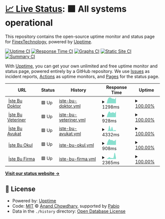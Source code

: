 # [📈 Live Status](https://FinexTechnology.github.io/uptime): <!--live status--> **🟩 All systems operational**

This repository contains the open-source uptime monitor and status page for [FinexTechnology](https://FinexTechnology.github.io/uptime), powered by [Upptime](https://github.com/upptime/upptime).

[![Uptime CI](https://github.com/FinexTechnology/uptime/workflows/Uptime%20CI/badge.svg)](https://github.com/FinexTechnology/uptime/actions?query=workflow%3A%22Uptime+CI%22)
[![Response Time CI](https://github.com/FinexTechnology/uptime/workflows/Response%20Time%20CI/badge.svg)](https://github.com/FinexTechnology/uptime/actions?query=workflow%3A%22Response+Time+CI%22)
[![Graphs CI](https://github.com/FinexTechnology/uptime/workflows/Graphs%20CI/badge.svg)](https://github.com/FinexTechnology/uptime/actions?query=workflow%3A%22Graphs+CI%22)
[![Static Site CI](https://github.com/FinexTechnology/uptime/workflows/Static%20Site%20CI/badge.svg)](https://github.com/FinexTechnology/uptime/actions?query=workflow%3A%22Static+Site+CI%22)
[![Summary CI](https://github.com/FinexTechnology/uptime/workflows/Summary%20CI/badge.svg)](https://github.com/FinexTechnology/uptime/actions?query=workflow%3A%22Summary+CI%22)

With [Upptime](https://upptime.js.org), you can get your own unlimited and free uptime monitor and status page, powered entirely by a GitHub repository. We use [Issues](https://github.com/FinexTechnology/uptime/issues) as incident reports, [Actions](https://github.com/FinexTechnology/uptime/actions) as uptime monitors, and [Pages](https://FinexTechnology.github.io/uptime) for the status page.

<!--start: status pages-->
<!-- This summary is generated by Upptime (https://github.com/upptime/upptime) -->
<!-- Do not edit this manually, your changes will be overwritten -->
<!-- prettier-ignore -->
| URL | Status | History | Response Time | Uptime |
| --- | ------ | ------- | ------------- | ------ |
| <img alt="" src="https://icons.duckduckgo.com/ip3/istebudoktor.com.tr.ico" height="13"> [İşte Bu Doktor](http://istebudoktor.com.tr/) | 🟩 Up | [iste-bu-doktor.yml](https://github.com/FinexTechnology/uptime/commits/HEAD/history/iste-bu-doktor.yml) | <details><summary><img alt="Response time graph" src="./graphs/iste-bu-doktor/response-time-week.png" height="20"> 1298ms</summary><br><a href="https://FinexTechnology.github.io/uptime/history/iste-bu-doktor"><img alt="Response time 1227" src="https://img.shields.io/endpoint?url=https%3A%2F%2Fraw.githubusercontent.com%2FFinexTechnology%2Fuptime%2FHEAD%2Fapi%2Fiste-bu-doktor%2Fresponse-time.json"></a><br><a href="https://FinexTechnology.github.io/uptime/history/iste-bu-doktor"><img alt="24-hour response time 1140" src="https://img.shields.io/endpoint?url=https%3A%2F%2Fraw.githubusercontent.com%2FFinexTechnology%2Fuptime%2FHEAD%2Fapi%2Fiste-bu-doktor%2Fresponse-time-day.json"></a><br><a href="https://FinexTechnology.github.io/uptime/history/iste-bu-doktor"><img alt="7-day response time 1298" src="https://img.shields.io/endpoint?url=https%3A%2F%2Fraw.githubusercontent.com%2FFinexTechnology%2Fuptime%2FHEAD%2Fapi%2Fiste-bu-doktor%2Fresponse-time-week.json"></a><br><a href="https://FinexTechnology.github.io/uptime/history/iste-bu-doktor"><img alt="30-day response time 1227" src="https://img.shields.io/endpoint?url=https%3A%2F%2Fraw.githubusercontent.com%2FFinexTechnology%2Fuptime%2FHEAD%2Fapi%2Fiste-bu-doktor%2Fresponse-time-month.json"></a><br><a href="https://FinexTechnology.github.io/uptime/history/iste-bu-doktor"><img alt="1-year response time 1227" src="https://img.shields.io/endpoint?url=https%3A%2F%2Fraw.githubusercontent.com%2FFinexTechnology%2Fuptime%2FHEAD%2Fapi%2Fiste-bu-doktor%2Fresponse-time-year.json"></a></details> | <details><summary><a href="https://FinexTechnology.github.io/uptime/history/iste-bu-doktor">100.00%</a></summary><a href="https://FinexTechnology.github.io/uptime/history/iste-bu-doktor"><img alt="All-time uptime 100.00%" src="https://img.shields.io/endpoint?url=https%3A%2F%2Fraw.githubusercontent.com%2FFinexTechnology%2Fuptime%2FHEAD%2Fapi%2Fiste-bu-doktor%2Fuptime.json"></a><br><a href="https://FinexTechnology.github.io/uptime/history/iste-bu-doktor"><img alt="24-hour uptime 100.00%" src="https://img.shields.io/endpoint?url=https%3A%2F%2Fraw.githubusercontent.com%2FFinexTechnology%2Fuptime%2FHEAD%2Fapi%2Fiste-bu-doktor%2Fuptime-day.json"></a><br><a href="https://FinexTechnology.github.io/uptime/history/iste-bu-doktor"><img alt="7-day uptime 100.00%" src="https://img.shields.io/endpoint?url=https%3A%2F%2Fraw.githubusercontent.com%2FFinexTechnology%2Fuptime%2FHEAD%2Fapi%2Fiste-bu-doktor%2Fuptime-week.json"></a><br><a href="https://FinexTechnology.github.io/uptime/history/iste-bu-doktor"><img alt="30-day uptime 100.00%" src="https://img.shields.io/endpoint?url=https%3A%2F%2Fraw.githubusercontent.com%2FFinexTechnology%2Fuptime%2FHEAD%2Fapi%2Fiste-bu-doktor%2Fuptime-month.json"></a><br><a href="https://FinexTechnology.github.io/uptime/history/iste-bu-doktor"><img alt="1-year uptime 100.00%" src="https://img.shields.io/endpoint?url=https%3A%2F%2Fraw.githubusercontent.com%2FFinexTechnology%2Fuptime%2FHEAD%2Fapi%2Fiste-bu-doktor%2Fuptime-year.json"></a></details>
| <img alt="" src="https://icons.duckduckgo.com/ip3/istebuveteriner.com.tr.ico" height="13"> [İşte Bu Veteriner](http://istebuveteriner.com.tr/) | 🟩 Up | [iste-bu-veteriner.yml](https://github.com/FinexTechnology/uptime/commits/HEAD/history/iste-bu-veteriner.yml) | <details><summary><img alt="Response time graph" src="./graphs/iste-bu-veteriner/response-time-week.png" height="20"> 928ms</summary><br><a href="https://FinexTechnology.github.io/uptime/history/iste-bu-veteriner"><img alt="Response time 875" src="https://img.shields.io/endpoint?url=https%3A%2F%2Fraw.githubusercontent.com%2FFinexTechnology%2Fuptime%2FHEAD%2Fapi%2Fiste-bu-veteriner%2Fresponse-time.json"></a><br><a href="https://FinexTechnology.github.io/uptime/history/iste-bu-veteriner"><img alt="24-hour response time 864" src="https://img.shields.io/endpoint?url=https%3A%2F%2Fraw.githubusercontent.com%2FFinexTechnology%2Fuptime%2FHEAD%2Fapi%2Fiste-bu-veteriner%2Fresponse-time-day.json"></a><br><a href="https://FinexTechnology.github.io/uptime/history/iste-bu-veteriner"><img alt="7-day response time 928" src="https://img.shields.io/endpoint?url=https%3A%2F%2Fraw.githubusercontent.com%2FFinexTechnology%2Fuptime%2FHEAD%2Fapi%2Fiste-bu-veteriner%2Fresponse-time-week.json"></a><br><a href="https://FinexTechnology.github.io/uptime/history/iste-bu-veteriner"><img alt="30-day response time 875" src="https://img.shields.io/endpoint?url=https%3A%2F%2Fraw.githubusercontent.com%2FFinexTechnology%2Fuptime%2FHEAD%2Fapi%2Fiste-bu-veteriner%2Fresponse-time-month.json"></a><br><a href="https://FinexTechnology.github.io/uptime/history/iste-bu-veteriner"><img alt="1-year response time 875" src="https://img.shields.io/endpoint?url=https%3A%2F%2Fraw.githubusercontent.com%2FFinexTechnology%2Fuptime%2FHEAD%2Fapi%2Fiste-bu-veteriner%2Fresponse-time-year.json"></a></details> | <details><summary><a href="https://FinexTechnology.github.io/uptime/history/iste-bu-veteriner">100.00%</a></summary><a href="https://FinexTechnology.github.io/uptime/history/iste-bu-veteriner"><img alt="All-time uptime 100.00%" src="https://img.shields.io/endpoint?url=https%3A%2F%2Fraw.githubusercontent.com%2FFinexTechnology%2Fuptime%2FHEAD%2Fapi%2Fiste-bu-veteriner%2Fuptime.json"></a><br><a href="https://FinexTechnology.github.io/uptime/history/iste-bu-veteriner"><img alt="24-hour uptime 100.00%" src="https://img.shields.io/endpoint?url=https%3A%2F%2Fraw.githubusercontent.com%2FFinexTechnology%2Fuptime%2FHEAD%2Fapi%2Fiste-bu-veteriner%2Fuptime-day.json"></a><br><a href="https://FinexTechnology.github.io/uptime/history/iste-bu-veteriner"><img alt="7-day uptime 100.00%" src="https://img.shields.io/endpoint?url=https%3A%2F%2Fraw.githubusercontent.com%2FFinexTechnology%2Fuptime%2FHEAD%2Fapi%2Fiste-bu-veteriner%2Fuptime-week.json"></a><br><a href="https://FinexTechnology.github.io/uptime/history/iste-bu-veteriner"><img alt="30-day uptime 100.00%" src="https://img.shields.io/endpoint?url=https%3A%2F%2Fraw.githubusercontent.com%2FFinexTechnology%2Fuptime%2FHEAD%2Fapi%2Fiste-bu-veteriner%2Fuptime-month.json"></a><br><a href="https://FinexTechnology.github.io/uptime/history/iste-bu-veteriner"><img alt="1-year uptime 100.00%" src="https://img.shields.io/endpoint?url=https%3A%2F%2Fraw.githubusercontent.com%2FFinexTechnology%2Fuptime%2FHEAD%2Fapi%2Fiste-bu-veteriner%2Fuptime-year.json"></a></details>
| <img alt="" src="https://icons.duckduckgo.com/ip3/istebuavukat.com.tr.ico" height="13"> [İşte Bu Avukat](http://istebuavukat.com.tr/) | 🟩 Up | [iste-bu-avukat.yml](https://github.com/FinexTechnology/uptime/commits/HEAD/history/iste-bu-avukat.yml) | <details><summary><img alt="Response time graph" src="./graphs/iste-bu-avukat/response-time-week.png" height="20"> 4332ms</summary><br><a href="https://FinexTechnology.github.io/uptime/history/iste-bu-avukat"><img alt="Response time 4602" src="https://img.shields.io/endpoint?url=https%3A%2F%2Fraw.githubusercontent.com%2FFinexTechnology%2Fuptime%2FHEAD%2Fapi%2Fiste-bu-avukat%2Fresponse-time.json"></a><br><a href="https://FinexTechnology.github.io/uptime/history/iste-bu-avukat"><img alt="24-hour response time 6723" src="https://img.shields.io/endpoint?url=https%3A%2F%2Fraw.githubusercontent.com%2FFinexTechnology%2Fuptime%2FHEAD%2Fapi%2Fiste-bu-avukat%2Fresponse-time-day.json"></a><br><a href="https://FinexTechnology.github.io/uptime/history/iste-bu-avukat"><img alt="7-day response time 4332" src="https://img.shields.io/endpoint?url=https%3A%2F%2Fraw.githubusercontent.com%2FFinexTechnology%2Fuptime%2FHEAD%2Fapi%2Fiste-bu-avukat%2Fresponse-time-week.json"></a><br><a href="https://FinexTechnology.github.io/uptime/history/iste-bu-avukat"><img alt="30-day response time 4602" src="https://img.shields.io/endpoint?url=https%3A%2F%2Fraw.githubusercontent.com%2FFinexTechnology%2Fuptime%2FHEAD%2Fapi%2Fiste-bu-avukat%2Fresponse-time-month.json"></a><br><a href="https://FinexTechnology.github.io/uptime/history/iste-bu-avukat"><img alt="1-year response time 4602" src="https://img.shields.io/endpoint?url=https%3A%2F%2Fraw.githubusercontent.com%2FFinexTechnology%2Fuptime%2FHEAD%2Fapi%2Fiste-bu-avukat%2Fresponse-time-year.json"></a></details> | <details><summary><a href="https://FinexTechnology.github.io/uptime/history/iste-bu-avukat">100.00%</a></summary><a href="https://FinexTechnology.github.io/uptime/history/iste-bu-avukat"><img alt="All-time uptime 100.00%" src="https://img.shields.io/endpoint?url=https%3A%2F%2Fraw.githubusercontent.com%2FFinexTechnology%2Fuptime%2FHEAD%2Fapi%2Fiste-bu-avukat%2Fuptime.json"></a><br><a href="https://FinexTechnology.github.io/uptime/history/iste-bu-avukat"><img alt="24-hour uptime 100.00%" src="https://img.shields.io/endpoint?url=https%3A%2F%2Fraw.githubusercontent.com%2FFinexTechnology%2Fuptime%2FHEAD%2Fapi%2Fiste-bu-avukat%2Fuptime-day.json"></a><br><a href="https://FinexTechnology.github.io/uptime/history/iste-bu-avukat"><img alt="7-day uptime 100.00%" src="https://img.shields.io/endpoint?url=https%3A%2F%2Fraw.githubusercontent.com%2FFinexTechnology%2Fuptime%2FHEAD%2Fapi%2Fiste-bu-avukat%2Fuptime-week.json"></a><br><a href="https://FinexTechnology.github.io/uptime/history/iste-bu-avukat"><img alt="30-day uptime 100.00%" src="https://img.shields.io/endpoint?url=https%3A%2F%2Fraw.githubusercontent.com%2FFinexTechnology%2Fuptime%2FHEAD%2Fapi%2Fiste-bu-avukat%2Fuptime-month.json"></a><br><a href="https://FinexTechnology.github.io/uptime/history/iste-bu-avukat"><img alt="1-year uptime 100.00%" src="https://img.shields.io/endpoint?url=https%3A%2F%2Fraw.githubusercontent.com%2FFinexTechnology%2Fuptime%2FHEAD%2Fapi%2Fiste-bu-avukat%2Fuptime-year.json"></a></details>
| <img alt="" src="https://icons.duckduckgo.com/ip3/istebuokul.com.tr.ico" height="13"> [İşte Bu Okul](http://istebuokul.com.tr/) | 🟩 Up | [iste-bu-okul.yml](https://github.com/FinexTechnology/uptime/commits/HEAD/history/iste-bu-okul.yml) | <details><summary><img alt="Response time graph" src="./graphs/iste-bu-okul/response-time-week.png" height="20"> 908ms</summary><br><a href="https://FinexTechnology.github.io/uptime/history/iste-bu-okul"><img alt="Response time 1734" src="https://img.shields.io/endpoint?url=https%3A%2F%2Fraw.githubusercontent.com%2FFinexTechnology%2Fuptime%2FHEAD%2Fapi%2Fiste-bu-okul%2Fresponse-time.json"></a><br><a href="https://FinexTechnology.github.io/uptime/history/iste-bu-okul"><img alt="24-hour response time 859" src="https://img.shields.io/endpoint?url=https%3A%2F%2Fraw.githubusercontent.com%2FFinexTechnology%2Fuptime%2FHEAD%2Fapi%2Fiste-bu-okul%2Fresponse-time-day.json"></a><br><a href="https://FinexTechnology.github.io/uptime/history/iste-bu-okul"><img alt="7-day response time 908" src="https://img.shields.io/endpoint?url=https%3A%2F%2Fraw.githubusercontent.com%2FFinexTechnology%2Fuptime%2FHEAD%2Fapi%2Fiste-bu-okul%2Fresponse-time-week.json"></a><br><a href="https://FinexTechnology.github.io/uptime/history/iste-bu-okul"><img alt="30-day response time 1734" src="https://img.shields.io/endpoint?url=https%3A%2F%2Fraw.githubusercontent.com%2FFinexTechnology%2Fuptime%2FHEAD%2Fapi%2Fiste-bu-okul%2Fresponse-time-month.json"></a><br><a href="https://FinexTechnology.github.io/uptime/history/iste-bu-okul"><img alt="1-year response time 1734" src="https://img.shields.io/endpoint?url=https%3A%2F%2Fraw.githubusercontent.com%2FFinexTechnology%2Fuptime%2FHEAD%2Fapi%2Fiste-bu-okul%2Fresponse-time-year.json"></a></details> | <details><summary><a href="https://FinexTechnology.github.io/uptime/history/iste-bu-okul">100.00%</a></summary><a href="https://FinexTechnology.github.io/uptime/history/iste-bu-okul"><img alt="All-time uptime 100.00%" src="https://img.shields.io/endpoint?url=https%3A%2F%2Fraw.githubusercontent.com%2FFinexTechnology%2Fuptime%2FHEAD%2Fapi%2Fiste-bu-okul%2Fuptime.json"></a><br><a href="https://FinexTechnology.github.io/uptime/history/iste-bu-okul"><img alt="24-hour uptime 100.00%" src="https://img.shields.io/endpoint?url=https%3A%2F%2Fraw.githubusercontent.com%2FFinexTechnology%2Fuptime%2FHEAD%2Fapi%2Fiste-bu-okul%2Fuptime-day.json"></a><br><a href="https://FinexTechnology.github.io/uptime/history/iste-bu-okul"><img alt="7-day uptime 100.00%" src="https://img.shields.io/endpoint?url=https%3A%2F%2Fraw.githubusercontent.com%2FFinexTechnology%2Fuptime%2FHEAD%2Fapi%2Fiste-bu-okul%2Fuptime-week.json"></a><br><a href="https://FinexTechnology.github.io/uptime/history/iste-bu-okul"><img alt="30-day uptime 100.00%" src="https://img.shields.io/endpoint?url=https%3A%2F%2Fraw.githubusercontent.com%2FFinexTechnology%2Fuptime%2FHEAD%2Fapi%2Fiste-bu-okul%2Fuptime-month.json"></a><br><a href="https://FinexTechnology.github.io/uptime/history/iste-bu-okul"><img alt="1-year uptime 100.00%" src="https://img.shields.io/endpoint?url=https%3A%2F%2Fraw.githubusercontent.com%2FFinexTechnology%2Fuptime%2FHEAD%2Fapi%2Fiste-bu-okul%2Fuptime-year.json"></a></details>
| <img alt="" src="https://icons.duckduckgo.com/ip3/istebufirma.com.tr.ico" height="13"> [İşte Bu Firma](http://istebufirma.com.tr/) | 🟩 Up | [iste-bu-firma.yml](https://github.com/FinexTechnology/uptime/commits/HEAD/history/iste-bu-firma.yml) | <details><summary><img alt="Response time graph" src="./graphs/iste-bu-firma/response-time-week.png" height="20"> 2365ms</summary><br><a href="https://FinexTechnology.github.io/uptime/history/iste-bu-firma"><img alt="Response time 1847" src="https://img.shields.io/endpoint?url=https%3A%2F%2Fraw.githubusercontent.com%2FFinexTechnology%2Fuptime%2FHEAD%2Fapi%2Fiste-bu-firma%2Fresponse-time.json"></a><br><a href="https://FinexTechnology.github.io/uptime/history/iste-bu-firma"><img alt="24-hour response time 1161" src="https://img.shields.io/endpoint?url=https%3A%2F%2Fraw.githubusercontent.com%2FFinexTechnology%2Fuptime%2FHEAD%2Fapi%2Fiste-bu-firma%2Fresponse-time-day.json"></a><br><a href="https://FinexTechnology.github.io/uptime/history/iste-bu-firma"><img alt="7-day response time 2365" src="https://img.shields.io/endpoint?url=https%3A%2F%2Fraw.githubusercontent.com%2FFinexTechnology%2Fuptime%2FHEAD%2Fapi%2Fiste-bu-firma%2Fresponse-time-week.json"></a><br><a href="https://FinexTechnology.github.io/uptime/history/iste-bu-firma"><img alt="30-day response time 1847" src="https://img.shields.io/endpoint?url=https%3A%2F%2Fraw.githubusercontent.com%2FFinexTechnology%2Fuptime%2FHEAD%2Fapi%2Fiste-bu-firma%2Fresponse-time-month.json"></a><br><a href="https://FinexTechnology.github.io/uptime/history/iste-bu-firma"><img alt="1-year response time 1847" src="https://img.shields.io/endpoint?url=https%3A%2F%2Fraw.githubusercontent.com%2FFinexTechnology%2Fuptime%2FHEAD%2Fapi%2Fiste-bu-firma%2Fresponse-time-year.json"></a></details> | <details><summary><a href="https://FinexTechnology.github.io/uptime/history/iste-bu-firma">100.00%</a></summary><a href="https://FinexTechnology.github.io/uptime/history/iste-bu-firma"><img alt="All-time uptime 100.00%" src="https://img.shields.io/endpoint?url=https%3A%2F%2Fraw.githubusercontent.com%2FFinexTechnology%2Fuptime%2FHEAD%2Fapi%2Fiste-bu-firma%2Fuptime.json"></a><br><a href="https://FinexTechnology.github.io/uptime/history/iste-bu-firma"><img alt="24-hour uptime 100.00%" src="https://img.shields.io/endpoint?url=https%3A%2F%2Fraw.githubusercontent.com%2FFinexTechnology%2Fuptime%2FHEAD%2Fapi%2Fiste-bu-firma%2Fuptime-day.json"></a><br><a href="https://FinexTechnology.github.io/uptime/history/iste-bu-firma"><img alt="7-day uptime 100.00%" src="https://img.shields.io/endpoint?url=https%3A%2F%2Fraw.githubusercontent.com%2FFinexTechnology%2Fuptime%2FHEAD%2Fapi%2Fiste-bu-firma%2Fuptime-week.json"></a><br><a href="https://FinexTechnology.github.io/uptime/history/iste-bu-firma"><img alt="30-day uptime 100.00%" src="https://img.shields.io/endpoint?url=https%3A%2F%2Fraw.githubusercontent.com%2FFinexTechnology%2Fuptime%2FHEAD%2Fapi%2Fiste-bu-firma%2Fuptime-month.json"></a><br><a href="https://FinexTechnology.github.io/uptime/history/iste-bu-firma"><img alt="1-year uptime 100.00%" src="https://img.shields.io/endpoint?url=https%3A%2F%2Fraw.githubusercontent.com%2FFinexTechnology%2Fuptime%2FHEAD%2Fapi%2Fiste-bu-firma%2Fuptime-year.json"></a></details>

<!--end: status pages-->

[**Visit our status website →**](https://FinexTechnology.github.io/uptime)

## 📄 License

- Powered by: [Upptime](https://github.com/upptime/upptime)
- Code: [MIT](./LICENSE) © [Anand Chowdhary](https://anandchowdhary.com), supported by [Pabio](https://pabio.com)
- Data in the `./history` directory: [Open Database License](https://opendatacommons.org/licenses/odbl/1-0/)
